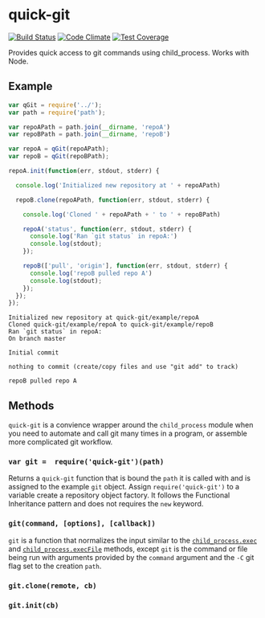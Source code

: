 quick-git
=========

[![Build Status](https://travis-ci.org/bcomnes/quick-git.svg)](https://travis-ci.org/bcomnes/quick-git)
[![Code Climate](https://codeclimate.com/github/bcomnes/quick-git/badges/gpa.svg)](https://codeclimate.com/github/bcomnes/quick-git)
[![Test Coverage](https://codeclimate.com/github/bcomnes/quick-git/badges/coverage.svg)](https://codeclimate.com/github/bcomnes/quick-git)

Provides quick access to git commands using child_process.  Works with Node.

## Example

```js
var qGit = require('../');
var path = require('path');

var repoAPath = path.join(__dirname, 'repoA')
var repoBPath = path.join(__dirname, 'repoB')

var repoA = qGit(repoAPath);
var repoB = qGit(repoBPath);

repoA.init(function(err, stdout, stderr) {

  console.log('Initialized new repository at ' + repoAPath)

  repoB.clone(repoAPath, function(err, stdout, stderr) {

    console.log('Cloned ' + repoAPath + ' to ' + repoBPath)

    repoA('status', function(err, stdout, stderr) {
      console.log('Ran `git status` in repoA:')
      console.log(stdout);
    });

    repoB(['pull', 'origin'], function(err, stdout, stderr) {
      console.log('repoB pulled repo A')
      console.log(stdout);
    });
  });
});

```

```
Initialized new repository at quick-git/example/repoA
Cloned quick-git/example/repoA to quick-git/example/repoB
Ran `git status` in repoA:
On branch master

Initial commit

nothing to commit (create/copy files and use "git add" to track)

repoB pulled repo A
```

## Methods

`quick-git` is a convience wrapper around the `child_process` module when you need to automate and call git many times in a program, or assemble more complicated git workflow.


### `var git =  require('quick-git')(path)`

Returns a `quick-git` function that is bound the `path` it is called with and is assigned to the example `git` object.  Assign `require('quick-git')` to a variable create a repository object factory.  It follows the Functional Inheritance pattern and does not requires the `new` keyword.

### `git(command, [options], [callback])`

`git` is a function that normalizes the input similar to the [`child_process.exec`](http://nodejs.org/api/child_process.html#child_process_child_process_exec_command_options_callback) and [`child_process.execFile`](http://nodejs.org/api/child_process.html#child_process_child_process_execfile_file_args_options_callback) methods, except `git` is the command or file being run with arguments provided by the `command` argument and the `-C` git flag set to the creation `path`.



### `git.clone(remote, cb)`



### `git.init(cb)`

